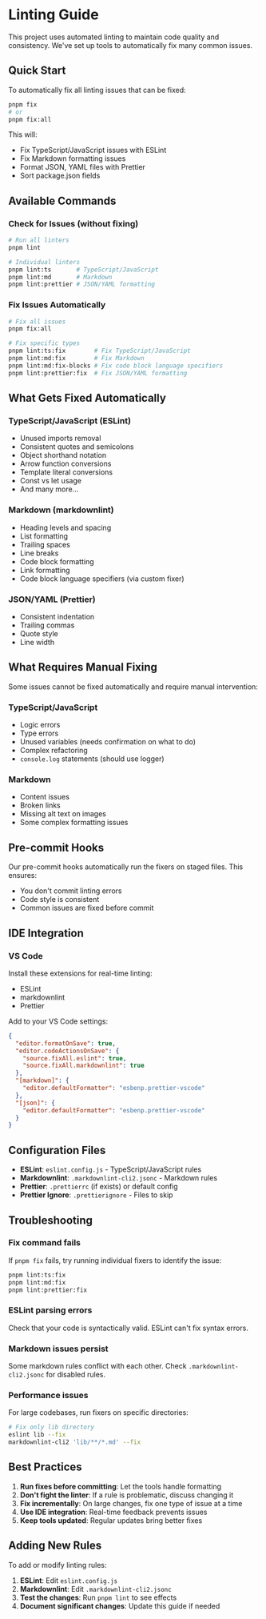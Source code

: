 # Linting Guide

This project uses automated linting to maintain code quality and consistency. We've set up tools to automatically fix many common issues.

## Quick Start

To automatically fix all linting issues that can be fixed:

```bash
pnpm fix
# or
pnpm fix:all
```

This will:

- Fix TypeScript/JavaScript issues with ESLint
- Fix Markdown formatting issues
- Format JSON, YAML files with Prettier
- Sort package.json fields

## Available Commands

### Check for Issues (without fixing)

```bash
# Run all linters
pnpm lint

# Individual linters
pnpm lint:ts       # TypeScript/JavaScript
pnpm lint:md       # Markdown
pnpm lint:prettier # JSON/YAML formatting
```

### Fix Issues Automatically

```bash
# Fix all issues
pnpm fix:all

# Fix specific types
pnpm lint:ts:fix        # Fix TypeScript/JavaScript
pnpm lint:md:fix        # Fix Markdown
pnpm lint:md:fix-blocks # Fix code block language specifiers
pnpm lint:prettier:fix  # Fix JSON/YAML formatting
```

## What Gets Fixed Automatically

### TypeScript/JavaScript (ESLint)

- Unused imports removal
- Consistent quotes and semicolons
- Object shorthand notation
- Arrow function conversions
- Template literal conversions
- Const vs let usage
- And many more...

### Markdown (markdownlint)

- Heading levels and spacing
- List formatting
- Trailing spaces
- Line breaks
- Code block formatting
- Link formatting
- Code block language specifiers (via custom fixer)

### JSON/YAML (Prettier)

- Consistent indentation
- Trailing commas
- Quote style
- Line width

## What Requires Manual Fixing

Some issues cannot be fixed automatically and require manual intervention:

### TypeScript/JavaScript

- Logic errors
- Type errors
- Unused variables (needs confirmation on what to do)
- Complex refactoring
- `console.log` statements (should use logger)

### Markdown

- Content issues
- Broken links
- Missing alt text on images
- Some complex formatting issues

## Pre-commit Hooks

Our pre-commit hooks automatically run the fixers on staged files. This ensures:

- You don't commit linting errors
- Code style is consistent
- Common issues are fixed before commit

## IDE Integration

### VS Code

Install these extensions for real-time linting:

- ESLint
- markdownlint
- Prettier

Add to your VS Code settings:

```json
{
  "editor.formatOnSave": true,
  "editor.codeActionsOnSave": {
    "source.fixAll.eslint": true,
    "source.fixAll.markdownlint": true
  },
  "[markdown]": {
    "editor.defaultFormatter": "esbenp.prettier-vscode"
  },
  "[json]": {
    "editor.defaultFormatter": "esbenp.prettier-vscode"
  }
}
```

## Configuration Files

- **ESLint**: `eslint.config.js` - TypeScript/JavaScript rules
- **Markdownlint**: `.markdownlint-cli2.jsonc` - Markdown rules
- **Prettier**: `.prettierrc` (if exists) or default config
- **Prettier Ignore**: `.prettierignore` - Files to skip

## Troubleshooting

### Fix command fails

If `pnpm fix` fails, try running individual fixers to identify the issue:

```bash
pnpm lint:ts:fix
pnpm lint:md:fix
pnpm lint:prettier:fix
```

### ESLint parsing errors

Check that your code is syntactically valid. ESLint can't fix syntax errors.

### Markdown issues persist

Some markdown rules conflict with each other. Check `.markdownlint-cli2.jsonc` for disabled rules.

### Performance issues

For large codebases, run fixers on specific directories:

```bash
# Fix only lib directory
eslint lib --fix
markdownlint-cli2 'lib/**/*.md' --fix
```

## Best Practices

1. **Run fixes before committing**: Let the tools handle formatting
2. **Don't fight the linter**: If a rule is problematic, discuss changing it
3. **Fix incrementally**: On large changes, fix one type of issue at a time
4. **Use IDE integration**: Real-time feedback prevents issues
5. **Keep tools updated**: Regular updates bring better fixes

## Adding New Rules

To add or modify linting rules:

1. **ESLint**: Edit `eslint.config.js`
2. **Markdownlint**: Edit `.markdownlint-cli2.jsonc`
3. **Test the changes**: Run `pnpm lint` to see effects
4. **Document significant changes**: Update this guide if needed

